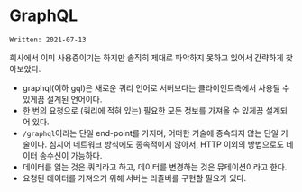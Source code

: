 # GraphQL

`Written: 2021-07-13`

회사에서 이미 사용중이기는 하지만 솔직히 제대로 파악하지 못하고 있어서 간략하게 찾아보았다.

- graphql(이하 gql)은 새로운 쿼리 언어로 서버보다는 클라이언트측에서 사용될 수 있게끔 설계된 언어이다.
- 한 번의 요청으로 (쿼리에 적혀 있는) 필요한 모든 정보를 가져올 수 있게끔 설계되어 있다.
- `/graphql`이라는 단일 end-point를 가지며, 어떠한 기술에 종속되지 않는 단일 기술이다. 심지어 네트워크 방식에도 종속적이지 않아서, HTTP 이외의 방법으로도 데이터 송수신이 가능하다.
- 데이터를 읽는 것은 쿼리라고 하고, 데이터를 변경하는 것은 뮤테이션이라고 한다.
- 요청된 데이터를 가져오기 위해 서버는 리졸버를 구현할 필요가 있다.
